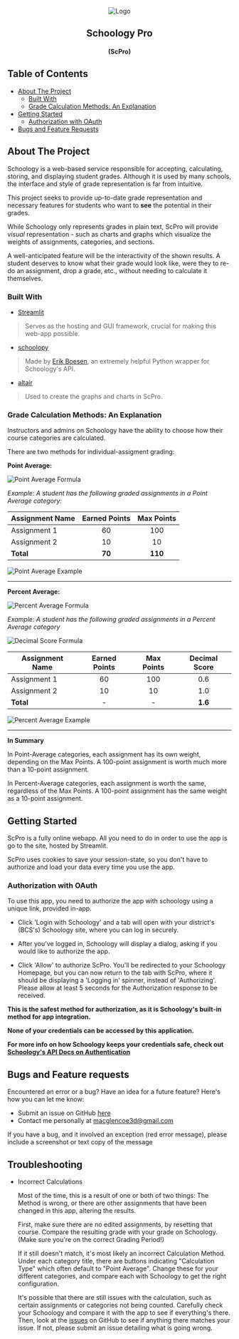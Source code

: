 
<p align='center'>
    <img src='https://github.com/macglencoe/Schoology-Pro/blob/main/logo.png' alt='Logo'/>
</p>
<h2 align="center">Schoology Pro</h3>
<h4 align="center">(ScPro)</h4>

## Table of Contents
- [About The Project](#about-the-project)
    - [Built With](#built-with)
    - [Grade Calculation Methods: An Explanation](#grade-calculation-methods-an-explanation)
- [Getting Started](#getting-started)
    - [Authorization with OAuth](#authorization-with-oauth)
- [Bugs and Feature Requests](#bugs-and-feature-requests)

## About The Project
Schoology is a web-based service responsible for accepting, calculating, storing, and displaying student grades. Although it is used by many schools, the interface and style of grade representation is far from intuitive.

This project seeks to provide up-to-date grade representation and necessary features for students who want to **see** the potential in their grades.

While Schoology only represents grades in plain text, ScPro will provide *visual* representation - such as charts and graphs which visualize the weights of assignments, categories, and sections.

A well-anticipated feature will be the interactivity of the shown results. A student deserves to know what their grade would look like, were they to re-do an assignment, drop a grade, etc., without needing to calculate it themselves.

### Built With
* [Streamlit](https://streamlit.io)
> Serves as the hosting and GUI framework, crucial for making this web-app possible.
* [schoolopy](https://github.com/ErikBoesen/schoolopy)
> Made by [Erik Boesen](https://github.com/ErikBoesen), an extremely helpful Python wrapper for Schoology's API.
* [altair](http://altair-viz.github.io)
> Used to create the graphs and charts in ScPro.

### Grade Calculation Methods: An Explanation
Instructors and admins on Schoology have the ability to choose how their course categories are calculated.

There are two methods for individual-assigment grading:

**Point Average:**

<img src='https://latex.codecogs.com/png.image?%5Cdpi%7B110%7D%5Cfg%7Bwhite%7D%5Cfrac%7Btotal%5C:of%5C:earned%5C:points%7D%7Btotal%5C:of%5C:max%5C:points%7D=grade%5Ctimes100=grade%25' alt='Point Average Formula'/>

*Example: A student has the following graded assignments in a Point Average category:*

| Assignment Name | Earned Points | Max Points
|---|:---:|:---:|
| Assignment 1 | 60 | 100 |
| Assignment 2 | 10 | 10 |
| **Total**| **70** | **110** |

<img src='https://latex.codecogs.com/png.image?%5Cdpi%7B110%7D%5Cfg%7Bwhite%7D%5Cfrac%7B70%7D%7B110%7D=0.6363%5Ctimes100=63.63%25' alt='Point Average Example'/>

---
**Percent Average:**

<img src='https://latex.codecogs.com/png.image?%5Cdpi%7B110%7D%5Cfg%7Bwhite%7D%5Cfrac%7Bsum%5C:of%5C:decimal%5C:scores%7D%7Bcount%5C:of%5C:grades%7D=grade%5Ctimes100=grade%25' alt='Percent Average Formula'/>

*Example: A student has the following graded assignments in a Percent Average category*


<img src='https://latex.codecogs.com/png.image?%5Cdpi%7B110%7D%5Cfg%7Bwhite%7DDecimal%5C:Score=%5Cfrac%7BEarned%5C:Points%7D%7BMax%5C:Points%7D' alt='Decimal Score Formula'/>

| Assignment Name | Earned Points | Max Points | Decimal Score |
|---|:---:|:---:|:---:|
| Assignment 1 | 60 | 100 | 0.6 |
| Assignment 2 | 10 | 10 | 1.0 |
| **Total** |-|-|**1.6**

<img src='https://latex.codecogs.com/png.image?%5Cdpi%7B110%7D%5Cfg%7Bwhite%7D%5Cfrac%7B1.6%7D%7B2%7D=0.8%5Ctimes100=80%25' alt='Percent Average Example'/>

---

**In Summary**

In Point-Average categories, each assignment has its own weight, depending on the Max Points. A 100-point assignment is worth much more than a 10-point assignment.

In Percent-Average categories, each assignment is worth the same, regardless of the Max Points. A 100-point assignment has the same weight as a 10-point assignment.

## Getting Started
ScPro is a fully online webapp. All you need to do in order to use the app is go to the site, hosted by Streamlit.

ScPro uses cookies to save your session-state, so you don't have to authorize and load your data every time you use the app.

### Authorization with OAuth
To use this app, you need to authorize the app with schoology using a unique link, provided in-app.

- Click 'Login with Schoology' and a tab will open with your district's (BCS's) Schoology site, where you can log in securely.

- After you've logged in, Schoology will display a dialog, asking if you would like to authorize the app.

- Click 'Allow' to authorize ScPro. You'll be redirected to your Schoology Homepage, but you can now return to the tab with ScPro, where it should be displaying a 'Logging in' spinner, instead of 'Authorizing'. Please allow at least 5 seconds for the Authorization response to be received.

**This is the safest method for authorization, as it is Schoology's built-in method for app integration.**

**None of your credentials can be accessed by this application.**

**For more info on how Schoology keeps your credentials safe, check out [Schoology's API Docs on Authentication](https://developers.schoology.com/api-documentation/authentication)**

## Bugs and Feature requests
Encountered an error or a bug? Have an idea for a future feature? Here's how you can let me know:
- Submit an issue on GitHub [here](https://github.com/macglencoe/Schoology-Streamlit/issues)
- Contact me personally at [macglencoe3d@gmail.com](mailto:macglencoe3d@gmail.com)

If you have a bug, and it involved an exception (red error message), please include a screenshot or text copy of the message

## Troubleshooting

- Incorrect Calculations

    Most of the time, this is a result of one or both of two things:
    The Method is wrong, or there are other assignments that have been changed in this app, altering the results.
    
    First, make sure there are no edited assignments, by resetting that course.
    Compare the resulting grade with your grade on Schoology.
    (Make sure you're on the correct Grading Period!)

    If it still doesn't match, it's most likely an incorrect Calculation Method.
    Under each category title, there are buttons indicating "Calculation Type" which often default to "Point Average".
    Change these for your different categories, and compare each with Schoology to get the right configuration.

    It's possible that there are still issues with the calculation, such as certain assignments or categories not being counted.
    Carefully check your Schoology and compare it with the app to see if everything's there.
    Then, look at the [issues](https://github.com/macglencoe/Schoology-Streamlit/issues) on GitHub to see if anything there matches your issue.
    If not, please submit an issue detailing what is going wrong.
